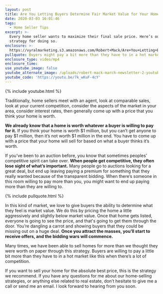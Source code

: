 ```yaml
---
layout: post
title: Are You Letting Buyers Determine Fair Market Value for Your Home?
date: 2020-03-03 16:01:46
tags:
  - Home Seller Tips
excerpt: >-
  Every home seller wants to maximize their final sale price. Here’s our best
  strategy for doing so.
enclosure: >-
  https://vyralmarketing.s3.amazonaws.com/Robert+Mack/Are+You+Letting+Buyers+Determine+Fair+Market+Value+for+Your+Home_.mp4
pullquote: Buyers might pay a bit more than they have to in a hot market like this.
enclosure_type: video/mp4
enclosure_time:
use_youtube_image: false
youtube_alternate_image: /uploads/robert-mack-march-newsletter-2-youtube.jpg
youtube_code: 'https://youtu.be/7k_wKuF-4cY'
---
```


{% include youtube.html %}

Traditionally, home sellers meet with an agent, look at comparable sales, look at your current competition, consider the aspects of the market in your area, consider interest rates, then generally come up with a price that you think your home is worth.

**We already know that a home is worth whatever a buyer is willing to pay for it.** If you think your home is worth $1 million, but you can’t get anyone to pay $1 million, then it’s not worth $1 million in the end. You have to come up with a price that your home will sell for based on what a buyer thinks it’s worth.

If you’ve been to an auction before, you know that sometimes peoples’ competitive spirit can take over. **When people get competitive, they often lose sight of what’s important.** Many people go to auctions looking for a great deal, but end up leaving paying a premium for something that they really wanted because of the transparent bidding. When there’s someone in this room willing to pay more than you, you might want to end up paying more than they are willing to.

{% include pullquote.html %}

In this kind of market, we love to give buyers the ability to determine what they feel is market value. We do this by pricing the home a little aggressively and slightly below market value. Once that home gets listed, everyone is going to see the price, and that's going to get them through the door. You’re dangling a carrot and showing buyers that they could be missing out on a huge deal. **Once you attract the masses, you’ll start to receive offers, and the bidding wars will commence.**

Many times, we have been able to sell homes for more than we thought they were worth on paper through this strategy. Buyers are willing to pay a little bit more than they have to in a hot market like this when there’s a lot of competition.

If you want to sell your home for the absolute best price, this is the strategy we recommend. If you have any questions for me about our home-selling strategies, or anything else related to real estate, don’t hesitate to give me a call or send me an email. I look forward to hearing from you soon.